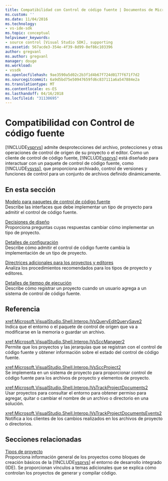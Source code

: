 ```yaml
---
title: Compatibilidad con Control de código fuente | Documentos de Microsoft
ms.custom: ''
ms.date: 11/04/2016
ms.technology:
- vs-ide-sdk
ms.topic: conceptual
helpviewer_keywords:
- source control [Visual Studio SDK], supporting
ms.assetid: 567acde3-354e-4f39-8d99-0ef86c103396
author: gregvanl
ms.author: gregvanl
manager: douge
ms.workload:
- vssdk
ms.openlocfilehash: 9ae3590a5d02c2b3f1d4b67f724d0177f671f7d2
ms.sourcegitcommit: 6a9d5bd75e50947659fd6c837111a6a547884e2a
ms.translationtype: MT
ms.contentlocale: es-ES
ms.lasthandoff: 04/16/2018
ms.locfileid: "31130695"
---
```

# <a name="supporting-source-control"></a>Compatibilidad con Control de código fuente
[!INCLUDE[vsprvs](../../code-quality/includes/vsprvs_md.md)] admite desprotecciones del archivo, protecciones y otras operaciones de control de origen de su proyecto o el editor. Como un cliente de control de código fuente, [!INCLUDE[vsprvs](../../code-quality/includes/vsprvs_md.md)] está diseñado para interactuar con un paquete de control de código fuente, como [!INCLUDE[vsvss](../../extensibility/includes/vsvss_md.md)], que proporciona archivado, control de versiones y funciones de control para un conjunto de archivos definido dinámicamente.  
  
## <a name="in-this-section"></a>En esta sección  
 [Modelo para paquetes de control de código fuente](../../extensibility/internals/model-for-source-control-packages.md)  
 Describe las interfaces que debe implementar un tipo de proyecto para admitir el control de código fuente.  
  
 [Decisiones de diseño](../../extensibility/internals/source-control-design-decisions.md)  
 Proporciona preguntas cuyas respuestas cambiar cómo implementar un tipo de proyecto.  
  
 [Detalles de configuración](../../extensibility/internals/source-control-configuration-details.md)  
 Describe cómo admitir el control de código fuente cambia la implementación de un tipo de proyecto.  
  
 [Directrices adicionales para los proyectos y editores](../../extensibility/internals/additional-source-control-guidelines-for-projects-and-editors.md)  
 Analiza los procedimientos recomendados para los tipos de proyecto y editores.  
  
 [Detalles de tiempo de ejecución](../../extensibility/internals/source-control-runtime-details.md)  
 Describe cómo registrar un proyecto cuando un usuario agrega a un sistema de control de código fuente.  
  
## <a name="reference"></a>Referencia  
 <xref:Microsoft.VisualStudio.Shell.Interop.IVsQueryEditQuerySave2>  
 Indica que el entorno o el paquete de control de origen que va a modificarse en la memoria o guardar un archivo.  
  
 <xref:Microsoft.VisualStudio.Shell.Interop.IVsSccManager2>  
 Permite que los proyectos y las jerarquías que se registran con el control de código fuente y obtener información sobre el estado del control de código fuente.  
  
 <xref:Microsoft.VisualStudio.Shell.Interop.IVsSccProject2>  
 Se implementa en un sistema de proyecto para proporcionar control de código fuente para los archivos de proyecto y elementos de proyecto.  
  
 <xref:Microsoft.VisualStudio.Shell.Interop.IVsTrackProjectDocuments2>  
 Usar proyectos para consultar el entorno para obtener permiso para agregar, quitar o cambiar el nombre de un archivo o directorio en una solución.  
  
 <xref:Microsoft.VisualStudio.Shell.Interop.IVsTrackProjectDocumentsEvents2>  
 Notifica a los clientes de los cambios realizados en los archivos de proyecto o directorios.  
  
## <a name="related-sections"></a>Secciones relacionadas  
 [Tipos de proyecto](../../extensibility/internals/project-types.md)  
 Proporciona información general de los proyectos como bloques de creación básicos de la [!INCLUDE[vsprvs](../../code-quality/includes/vsprvs_md.md)] el entorno de desarrollo integrado (IDE). Se proporcionan vínculos a temas adicionales que se explica cómo controlan los proyectos de generar y compilar código.